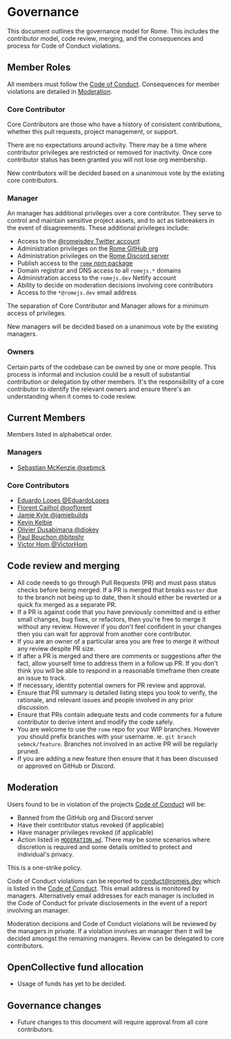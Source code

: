 # Governance

This document outlines the governance model for Rome. This includes the contributor model, code review, merging, and the consequences and process for Code of Conduct violations.

## Member Roles

All members must follow the [Code of Conduct](CODE_OF_CONDUCT.md). Consequences for member violations are detailed in [Moderation](#moderation).

### Core Contributor

Core Contributors are those who have a history of consistent contributions, whether this pull requests, project management, or support.

There are no expectations around activity. There may be a time where contributor privileges are restricted or removed for inactivity. Once core contributor status has been granted you will not lose org membership.

New contributors will be decided based on a unanimous vote by the existing core contributors.

### Manager

An manager has additional privileges over a core contributor. They serve to control and maintain sensitive project assets, and to act as tiebreakers in the event of disagreements. These additional privileges include:

- Access to the [@romejsdev Twitter account](https://twitter.com/romejsdev)
- Administration privileges on the [Rome GitHub org](https://github.com/romejs)
- Administration privileges on the [Rome Discord server](https://github.com/romejs)
- Publish access to the [`rome` npm package](https://www.npmjs.com/package/rome)
- Domain registrar and DNS access to all `romejs.*` domains
- Administration access to the `romejs.dev` Netlify account
- Ability to decide on moderation decisions involving core contributors
- Access to the `*@romejs.dev` email address

The separation of Core Contributor and Manager allows for a minimum access of privileges.

New managers will be decided based on a unanimous vote by the existing managers.

### Owners

Certain parts of the codebase can be owned by one or more people. This process is informal and inclusion could be a result of substantial contribution or delegation by other members. It's the responsibility of a core contributor to identify the relevant owners and ensure there's an understanding when it comes to code review.

## Current Members

Members listed in alphabetical order.

### Managers

- [Sebastian McKenzie @sebmck](https://github.com/sebmck)

### Core Contributors

- [Eduardo Lopes @EduardoLopes](https://github.com/EduardoLopes)
- [Florent Cailhol @ooflorent](https://github.com/ooflorent)
- [Jamie Kyle @jamiebuilds](https://github.com/jamiebuilds)
- [Kevin Kelbie](https://github.com/KevinKelbie)
- [Olivier Dusabimana @diokey](https://github.com/diokey)
- [Paul Bouchon @bitpshr](https://github.com/bitpshr)
- [Victor Hom @VictorHom](https://github.com/VictorHom)

## Code review and merging

- All code needs to go through Pull Requests (PR) and must pass status checks before being merged. If a PR is merged that breaks `master` due to the branch not being up to date, then it should either be reverted or a quick fix merged as a separate PR.
- If a PR is against code that you have previously committed and is either small changes, bug fixes, or refactors, then you're free to merge it without any review. However if you don't feel confident in your changes then you can wait for approval from another core contributor.
- If you are an owner of a particular area you are free to merge it without any review despite PR size.
- If after a PR is merged and there are comments or suggestions after the fact, allow yourself time to address them in a follow up PR. If you don't think you will be able to respond in a reasonable timeframe then create an issue to track.
- If necessary, identity potential owners for PR review and approval.
- Ensure that PR summary is detailed listing steps you took to verify, the rationale, and relevant issues and people involved in any prior discussion.
- Ensure that PRs contain adequate tests and code comments for a future contributor to derive intent and modify the code safely.
- You are welcome to use the `rome` repo for your WIP branches. However you should prefix branches with your username. ie. `git branch sebmck/feature`. Branches not involved in an active PR will be regularly pruned.
- If you are adding a new feature then ensure that it has been discussed or approved on GitHub or Discord.

## Moderation

Users found to be in violation of the projects [Code of Conduct](./CODE_OF_CONDUCT.md) will be:

- Banned from the GitHub org and Discord server
- Have their contributor status revoked (if applicable)
- Have manager privileges revoked (if applicable)
- Action listed in [`MODERATION.md`](./MODERATION.md). There may be some scenarios where discretion is required and some details omitted to protect and individual's privacy.

This is a one-strike policy.

Code of Conduct violations can be reported to <conduct@romejs.dev> which is listed in the [Code of Conduct](./CODE_OF_CONDUCT.md). This email address is monitored by managers. Alternatively email addresses for each manager is included in the Code of Conduct for private disclosements in the event of a report involving an manager.

Moderation decisions and Code of Conduct violations will be reviewed by the managers in private. If a violation involves an manager then it will be decided amongst the remaining managers. Review can be delegated to core contributors.

## OpenCollective fund allocation

- Usage of funds has yet to be decided.

## Governance changes

- Future changes to this document will require approval from all core contributors.
